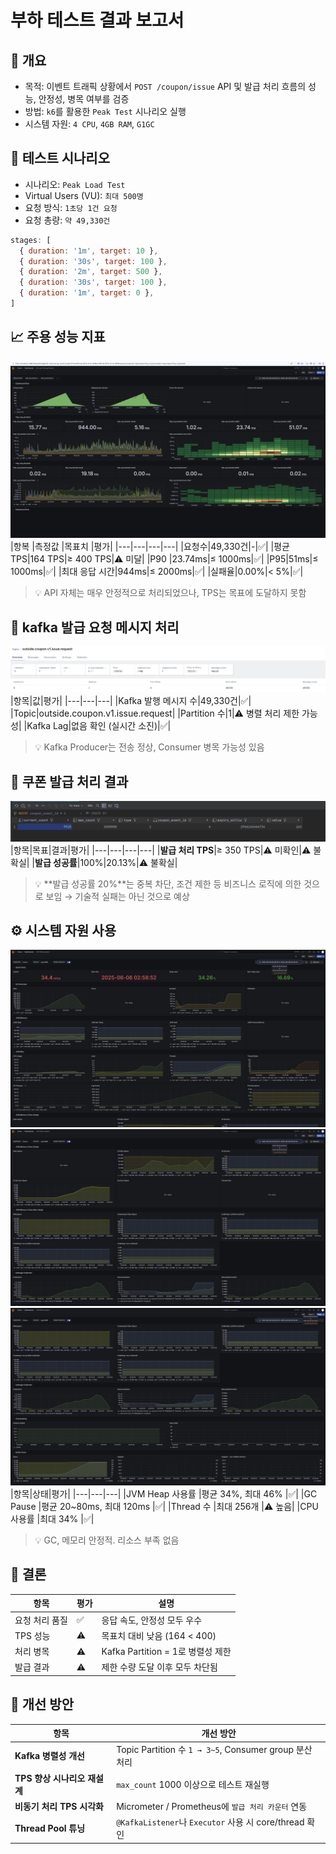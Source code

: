 # 부하 테스트 결과 보고서
## 📌 개요
- 목적: 이벤트 트래픽 상황에서 `POST /coupon/issue` API 및 발급 처리 흐름의 성능, 안정성, 병목 여부를 검증
- 방법: `k6`를 활용한 `Peak Test` 시나리오 실행
- 시스템 자원: `4 CPU`, `4GB RAM`, `G1GC`

## 🚙 테스트 시나리오
- 시나리오: `Peak Load Test`
- Virtual Users (VU): `최대 500명`
- 요청 방식: `1초당 1건 요청`
- 요청 총량: `약 49,330건`
```javascript
stages: [
  { duration: '1m', target: 10 },
  { duration: '30s', target: 100 },
  { duration: '2m', target: 500 },
  { duration: '30s', target: 100 },
  { duration: '1m', target: 0 },
]
```

## 📈 주용 성능 지표
![test-k6.png](./img/test-k6.png)
|항복 |측정값 |목표치 |평가|
|---|---|---|---|
|요청수|49,330건|-|✅|
|평균 TPS|164 TPS|≥ 400 TPS|⚠️ 미달|
|P90 |23.74ms|≤ 1000ms|✅|
|P95|51ms|≤ 1000ms|✅|
|최대 응답 시간|944ms|≤ 2000ms|✅|
|실패율|0.00%|< 5%|✅|
> 💡 API 자체는 매우 안정적으로 처리되었으나, TPS는 목표에 도달하지 못함

## 📨 kafka 발급 요청 메시지 처리
![test-kafka-ui.png](./img/test-kafka-ui.png)
|항목|값|평가|
|---|---|---|
|Kafka 발행 메시지 수|49,330건|✅|
|Topic|outside.coupon.v1.issue.request|
|Partition 수|1|⚠️ 병렬 처리 제한 가능성|
|Kafka Lag|없음 확인 (실시간 소진)|✅|
> 💡 Kafka Producer는 전송 정상, Consumer 병목 가능성 있음

## 📩 쿠폰 발급 처리 결과
![test-database.png](./img/test-database.png)
|항목|목표|결과|평가|
|---|---|---|---|
|**발급 처리 TPS**|≥ 350 TPS|⚠️ 미확인|⚠️ 불확실|
|**발급 성공률**|100%|20.13%|⚠️ 불확실|
> 💡 **발급 성공률 20%**는 중복 차단, 조건 제한 등 비즈니스 로직에 의한 것으로 보임 → 기술적 실패는 아닌 것으로 예상

## ⚙️ 시스템 자원 사용
![test-jvm-1.png](./img/test-jvm-1.png)
![test-jvm-2.png](./img/test-jvm-2.png)
![test-jvm-3.png](./img/test-jvm-3.png)
|항목|상태|평가|
|---|---|---|
|JVM Heap 사용률 |평균 34%, 최대 46%        |✅|
|GC Pause     |평균 20\~80ms, 최대 120ms |✅|
|Thread 수     |최대 256개               |⚠️ 높음|
|CPU 사용률      |최대 34%                |✅|
> 💡 GC, 메모리 안정적. 리소스 부족 없음

## 📝 결론
|항목|평가 |설명|
|---|---|---|
|요청 처리 품질 |✅  |응답 속도, 안정성 모두 우수|
|TPS 성능|⚠️ |목표치 대비 낮음 (164 < 400)|
|처리 병목|⚠️ |Kafka Partition = 1로 병렬성 제한|
|발급 결과|⚠️ |제한 수량 도달 이후 모두 차단됨|

## 🤔 개선 방안
|항목|개선 방안|
|---|---|
|**Kafka 병렬성 개선**|Topic Partition 수 `1 → 3~5`, Consumer group 분산 처리|
|**TPS 향상 시나리오 재설계**|`max_count` 1000 이상으로 테스트 재실행|
|**비동기 처리 TPS 시각화**|Micrometer / Prometheus에 `발급 처리 카운터` 연동|
|**Thread Pool 튜닝**|`@KafkaListener`나 `Executor` 사용 시 core/thread 확인|